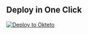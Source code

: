 
## Deploy in One Click
[![Deploy to Okteto](https://okteto.com/develop-okteto.svg)](https://cloud.okteto.com/deploy?repository=https://github.com/Nathan4374/Nexus-web)
